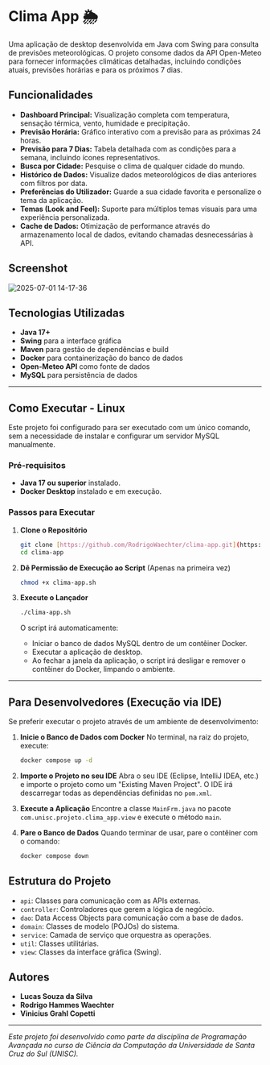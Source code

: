 # Clima App 🌦️

Uma aplicação de desktop desenvolvida em Java com Swing para consulta de previsões meteorológicas. O projeto consome dados da API Open-Meteo para fornecer informações climáticas detalhadas, incluindo condições atuais, previsões horárias e para os próximos 7 dias.

## Funcionalidades

- **Dashboard Principal:** Visualização completa com temperatura, sensação térmica, vento, humidade e precipitação.
- **Previsão Horária:** Gráfico interativo com a previsão para as próximas 24 horas.
- **Previsão para 7 Dias:** Tabela detalhada com as condições para a semana, incluindo ícones representativos.
- **Busca por Cidade:** Pesquise o clima de qualquer cidade do mundo.
- **Histórico de Dados:** Visualize dados meteorológicos de dias anteriores com filtros por data.
- **Preferências do Utilizador:** Guarde a sua cidade favorita e personalize o tema da aplicação.
- **Temas (Look and Feel):** Suporte para múltiplos temas visuais para uma experiência personalizada.
- **Cache de Dados:** Otimização de performance através do armazenamento local de dados, evitando chamadas desnecessárias à API.

## Screenshot

![2025-07-01 14-17-36](https://github.com/user-attachments/assets/750fa441-100b-459b-87da-f3a0fa626ed3)

## Tecnologias Utilizadas

- **Java 17+**
- **Swing** para a interface gráfica
- **Maven** para gestão de dependências e build
- **Docker** para containerização do banco de dados
- **Open-Meteo API** como fonte de dados
- **MySQL** para persistência de dados

---

## Como Executar - Linux

Este projeto foi configurado para ser executado com um único comando, sem a necessidade de instalar e configurar um servidor MySQL manualmente.

### Pré-requisitos

- **Java 17 ou superior** instalado.
- **Docker Desktop** instalado e em execução.

### Passos para Executar

1.  **Clone o Repositório**
    ```bash
    git clone [https://github.com/RodrigoWaechter/clima-app.git](https://github.com/RodrigoWaechter/clima-app.git)
    cd clima-app
    ```

2.  **Dê Permissão de Execução ao Script** (Apenas na primeira vez)
    ```bash
    chmod +x clima-app.sh
    ```

3.  **Execute o Lançador**
    ```bash
    ./clima-app.sh
    ```
    O script irá automaticamente:
    - Iniciar o banco de dados MySQL dentro de um contêiner Docker.
    - Executar a aplicação de desktop.
    - Ao fechar a janela da aplicação, o script irá desligar e remover o contêiner do Docker, limpando o ambiente.

---

## Para Desenvolvedores (Execução via IDE)

Se preferir executar o projeto através de um ambiente de desenvolvimento:

1.  **Inicie o Banco de Dados com Docker**
    No terminal, na raiz do projeto, execute:
    ```bash
    docker compose up -d
    ```

2.  **Importe o Projeto no seu IDE**
    Abra o seu IDE (Eclipse, IntelliJ IDEA, etc.) e importe o projeto como um "Existing Maven Project". O IDE irá descarregar todas as dependências definidas no `pom.xml`.

3.  **Execute a Aplicação**
    Encontre a classe `MainFrm.java` no pacote `com.unisc.projeto.clima_app.view` e execute o método `main`.

4.  **Pare o Banco de Dados**
    Quando terminar de usar, pare o contêiner com o comando:
    ```bash
    docker compose down
    ```

## Estrutura do Projeto

-   `api`: Classes para comunicação com as APIs externas.
-   `controller`: Controladores que gerem a lógica de negócio.
-   `dao`: Data Access Objects para comunicação com a base de dados.
-   `domain`: Classes de modelo (POJOs) do sistema.
-   `service`: Camada de serviço que orquestra as operações.
-   `util`: Classes utilitárias.
-   `view`: Classes da interface gráfica (Swing).

## Autores

- **Lucas Souza da Silva**
- **Rodrigo Hammes Waechter**
- **Vinicius Grahl Copetti**

---
*Este projeto foi desenvolvido como parte da disciplina de Programação Avançada no curso de Ciência da Computação da Universidade de Santa Cruz do Sul (UNISC).*
